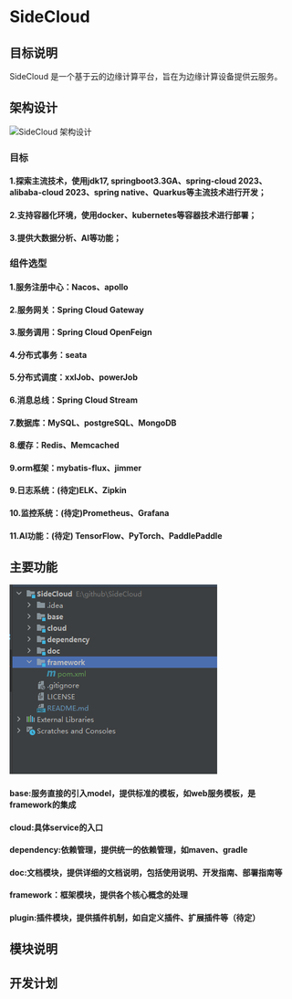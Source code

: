  # SideCloud

## 目标说明

SideCloud 是一个基于云的边缘计算平台，旨在为边缘计算设备提供云服务。

## 架构设计
![SideCloud 架构设计](https://i.imgur.com/5y9y95L.png)
### 目标
#### 1.探索主流技术，使用jdk17, springboot3.3GA、spring-cloud 2023、alibaba-cloud 2023、spring native、Quarkus等主流技术进行开发；
#### 2.支持容器化环境，使用docker、kubernetes等容器技术进行部署；
#### 3.提供大数据分析、AI等功能；
### 组件选型
#### 1.服务注册中心：Nacos、apollo
#### 2.服务网关：Spring Cloud Gateway
#### 3.服务调用：Spring Cloud OpenFeign
#### 4.分布式事务：seata
#### 5.分布式调度：xxlJob、powerJob
#### 6.消息总线：Spring Cloud Stream
#### 7.数据库：MySQL、postgreSQL、MongoDB
#### 8.缓存：Redis、Memcached
#### 9.orm框架：mybatis-flux、jimmer
#### 9.日志系统：(待定)ELK、Zipkin
#### 10.监控系统：(待定)Prometheus、Grafana
#### 11.AI功能：(待定) TensorFlow、PyTorch、PaddlePaddle

## 主要功能
![modelshot.png](doc/src/main/resources/static/modelshot.png)
#### base:服务直接的引入model，提供标准的模板，如web服务模板，是framework的集成
#### cloud:具体service的入口
#### dependency:依赖管理，提供统一的依赖管理，如maven、gradle
#### doc:文档模块，提供详细的文档说明，包括使用说明、开发指南、部署指南等
#### framework：框架模块，提供各个核心概念的处理
#### plugin:插件模块，提供插件机制，如自定义插件、扩展插件等（待定）

## 模块说明

## 开发计划





